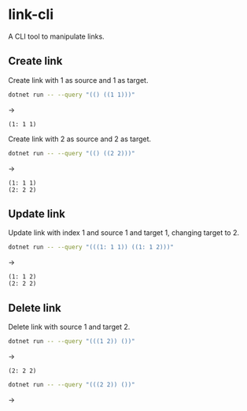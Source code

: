 # link-cli
A CLI tool to manipulate links.

## Create link

Create link with 1 as source and 1 as target.

```bash
dotnet run -- --query "(() ((1 1)))"
```
→
```
(1: 1 1)
```

Create link with 2 as source and 2 as target.

```bash
dotnet run -- --query "(() ((2 2)))"
```
→
```
(1: 1 1)
(2: 2 2)
```

## Update link

Update link with index 1 and source 1 and target 1, changing target to 2.

```bash
dotnet run -- --query "(((1: 1 1)) ((1: 1 2)))"
```
→
```
(1: 1 2)
(2: 2 2)
```

## Delete link

Delete link with source 1 and target 2.

```bash
dotnet run -- --query "(((1 2)) ())"
```
→
```
(2: 2 2)
```

```bash
dotnet run -- --query "(((2 2)) ())"
```
→
```
```
